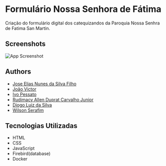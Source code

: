 
# Formulário Nossa Senhora de Fátima

Criação do formulário digital dos catequizandos da Paroquia Nossa Senhra de Fatima San Martin.


## Screenshots

![App Screenshot](https://imagizer.imageshack.com/img923/1072/U4CtbO.png
)


## Authors

- [Jose Elias Nunes da Silva Filho](https://github.com/joseeliasnsf)
- [João Victor](https://github.com/joseeliasnsf)
- [Ivo Pessato](https://github.com/joseeliasnsf)
- [Rudimacy Allen Duprat Carvalho Junior](https://github.com/joseeliasnsf)
- [Diogo Luiz da Silva](https://github.com/joseeliasnsf)
- [Wilson Serafim](https://github.com/joseeliasnsf)


## Tecnologias Utilizadas

- HTML
- CSS
- JavaScript
- Firebird(database)
- Docker

